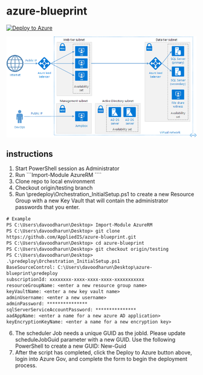 # azure-blueprint

[![Deploy to Azure](http://azuredeploy.net/deploybutton.svg)](https://portal.azure.us/#create/Microsoft.Template/uri/https%3A%2F%2Fraw.githubusercontent.com%2FAppliedIS%2Fazure-blueprint%2Ftesting%2Fazuredeploy.json)

![alt text](docs/n-tier-diagram.png?raw=true "Azure Blueprint FedRAMP three-tier web-based application compliance architecture")

## instructions
1. Start PowerShell session as Administrator
2. Run ```Import-Module AzureRM ````
3. Clone repo to local environment
4. Checkout origin/testing branch
5. Run \predeploy\Orchestration_InitialSetup.ps1 to create a new Resource Group with a new Key Vault that will contain the administrator passwords that you enter.
```
# Example
PS C:\Users\davoodharun\Desktop> Import-Module AzureRM
PS C:\Users\davoodharun\Desktop> git clone https://github.com/AppliedIS/azure-blueprint.git
PS C:\Users\davoodharun\Desktop> cd azure-blueprint
PS C:\Users\davoodharun\Desktop> git checkout origin/testing
PS C:\Users\davoodharun\Desktop> .\predeploy\Orchestration_InitialSetup.ps1
BaseSourceControl: C:\Users\davoodharun\Desktop\azure-blueprint\predeploy
subscriptionId: xxxxxxxx-xxxx-xxxx-xxxx-xxxxxxxxxxx
resourceGroupName: <enter a new resource group name>
keyVaultName: <enter a new key vault name>
adminUsername: <enter a new username>
adminPassword: ***************
sqlServerServiceAccountPassword: ***************
aadAppName: <enter a name for a new azure AD application>
keyEncryptionKeyName: <enter a name for a new encryption key>
```
6. The scheduler Job needs a unique GUID as the jobId. Please update scheduleJobGuid parameter with a new GUID. Use the following PowerShell to create a new GUID:  New-Guid
7. After the script has completed, click the Deploy to Azure button above, login into Azure Gov, and complete the form to begin the deployment process.

